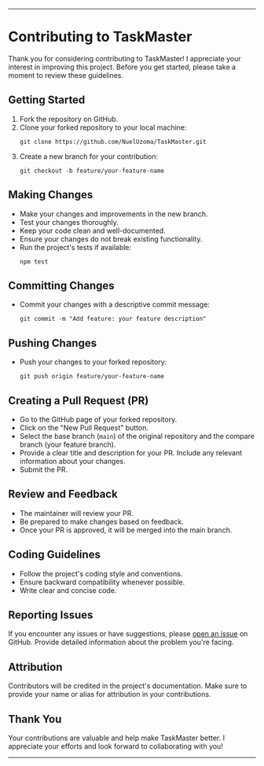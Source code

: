 
---

# Contributing to TaskMaster

Thank you for considering contributing to TaskMaster! I appreciate your interest in improving this project. Before you get started, please take a moment to review these guidelines.


## Getting Started

1. Fork the repository on GitHub.
2. Clone your forked repository to your local machine:
   ```
   git clone https://github.com/NuelUzoma/TaskMaster.git
   ```
3. Create a new branch for your contribution:
   ```
   git checkout -b feature/your-feature-name
   ```

## Making Changes

- Make your changes and improvements in the new branch.
- Test your changes thoroughly.
- Keep your code clean and well-documented.
- Ensure your changes do not break existing functionality.
- Run the project's tests if available:
   ```
   npm test
   ```

## Committing Changes

- Commit your changes with a descriptive commit message:
   ```
   git commit -m "Add feature: your feature description"
   ```

## Pushing Changes

- Push your changes to your forked repository:
   ```
   git push origin feature/your-feature-name
   ```

## Creating a Pull Request (PR)

- Go to the GitHub page of your forked repository.
- Click on the "New Pull Request" button.
- Select the base branch (`main`) of the original repository and the compare branch (your feature branch).
- Provide a clear title and description for your PR. Include any relevant information about your changes.
- Submit the PR.

## Review and Feedback

- The maintainer will review your PR.
- Be prepared to make changes based on feedback.
- Once your PR is approved, it will be merged into the main branch.

## Coding Guidelines

- Follow the project's coding style and conventions.
- Ensure backward compatibility whenever possible.
- Write clear and concise code.

## Reporting Issues

If you encounter any issues or have suggestions, please [open an issue](https://github.com/NuelUzoma/TaskMaster/issues) on GitHub. Provide detailed information about the problem you're facing.

## Attribution

Contributors will be credited in the project's documentation. Make sure to provide your name or alias for attribution in your contributions.

## Thank You

Your contributions are valuable and help make TaskMaster better. I appreciate your efforts and look forward to collaborating with you!

---
